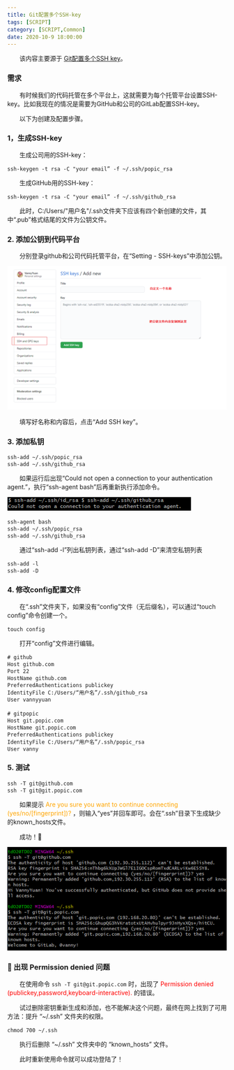 ```yaml
---
title: Git配置多个SSH-key
tags: [SCRIPT]
category: [SCRIPT,Common]
date: 2020-10-9 18:00:00
---
```


&emsp;&emsp;该内容主要源于 [Git配置多个SSH key](https://blog.csdn.net/hao495430759/article/details/80673568)。

### 需求
&emsp;&emsp;有时候我们的代码托管在多个平台上，这就需要为每个托管平台设置SSH-key。比如我现在的情况是需要为GitHub和公司的GitLab配置SSH-key。

&emsp;&emsp;以下为创建及配置步骤。

### 1，生成SSH-key
&emsp;&emsp;生成公司用的SSH-key：
```
ssh-keygen -t rsa -C "your email” -f ~/.ssh/popic_rsa
```
&emsp;&emsp;生成GitHub用的SSH-key：
```
ssh-keygen -t rsa -C "your email” -f ~/.ssh/github_rsa
```

&emsp;&emsp;此时，C:/Users/"用户名"/.ssh文件夹下应该有四个新创建的文件，其中“.pub”格式结尾的文件为公钥文件。

### 2. 添加公钥到代码平台
&emsp;&emsp;分别登录github和公司代码托管平台，在“Setting - SSH-keys”中添加公钥。

![](Git配置多个SSH-key/公钥.png)

&emsp;&emsp;填写好名称和内容后，点击“Add SSH key”。

### 3. 添加私钥
```
ssh-add ~/.ssh/popic_rsa
ssh-add ~/.ssh/github_rsa
```

&emsp;&emsp;如果运行后出现“Could not open a connection to your authentication agent.”，执行“ssh-agent bash”后再重新执行添加命令。

![](Git配置多个SSH-key/not_connect.png)

```
ssh-agent bash
ssh-add ~/.ssh/popic_rsa
ssh-add ~/.ssh/github_rsa
```

&emsp;&emsp;通过“ssh-add -l”列出私钥列表，通过“ssh-add -D”来清空私钥列表
```
ssh-add -l
ssh-add -D
```

### 4. 修改config配置文件
&emsp;&emsp;在“.ssh”文件夹下，如果没有“config”文件（无后缀名），可以通过“touch config”命令创建一个。

```
touch config
```

&emsp;&emsp;打开“config”文件进行编辑。

```
# github
Host github.com
Port 22
HostName github.com
PreferredAuthentications publickey
IdentityFile C:/Users/“用户名”/.ssh/github_rsa
User vannyyuan
 
# gitpopic
Host git.popic.com
HostName git.popic.com
PreferredAuthentications publickey
IdentityFile C:/Users/“用户名”/.ssh/popic_rsa
User vanny
```

### 5. 测试
```
ssh -T git@github.com
ssh -T git@git.popic.com
```

&emsp;&emsp;如果提示 <font color='orange'>Are you sure you want to continue connecting (yes/no/[fingerprint])? </font>，则输入“yes”并回车即可。会在“.ssh”目录下生成缺少的known_hosts文件。

&emsp;&emsp;成功！🎉

![](Git配置多个SSH-key/succeed.png)


### 🚏 出现 Permission denied 问题

&emsp;&emsp;在使用命令 ```ssh -T git@git.popic.com``` 时，出现了 <font color='red'>Permission denied (publickey,password,keyboard-interactive). </font> 的错误。

&emsp;&emsp;试过删除密钥重新生成和添加，也不能解决这个问题，最终在网上找到了可用方法：提升 “~/.ssh” 文件夹的权限。

```
chmod 700 ~/.ssh
```
&emsp;&emsp;执行后删除 “~/.ssh” 文件夹中的 “known_hosts” 文件。


&emsp;&emsp;此时重新使用命令就可以成功登陆了！